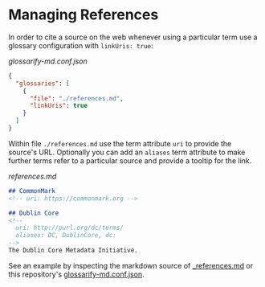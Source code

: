 # Managing References

In order to cite a source on the web whenever using a particular term use a glossary configuration with `linkUris: true`:

*glossarify-md.conf.json*
~~~json
{
  "glossaries": [
    {
      "file": "./references.md",
      "linkUris": true
    }
  ]
}
~~~

Within file `./references.md` use the term attribute `uri` to provide the source's URL. Optionally you can add an `aliases` term attribute to make further terms refer to a particular source and provide a tooltip for the link.

*references.md*
~~~md
## CommonMark
<!-- uri: https://commonmark.org -->

## Dublin Core
<!--
  uri: http://purl.org/dc/terms/
  aliases: DC, DublinCore, dc:
-->
The Dublin Core Metadata Initiative.
~~~

See an example by inspecting the markdown source of [_references.md](./_references.md) or this repository's [glossarify-md.conf.json](../glossarify-md.conf.json).
